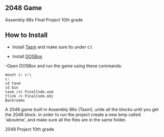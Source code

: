 ## 2048 Game

Assembly 86x FInal Project 10th grade

## How to Install

- Install [Tasm](https://shreyasjejurkar.com/2017/03/27/how-to-install-and-configure-tasm-on-windows-7810/) and make sure its under c:\

- Install [DOSBox](https://www.dosbox.com/download.php?main=1)

 -Open DOSBox and run the game using these commands:

 ```
 mount c: c:\
 c:
 cd tasm
 cd bin 
 tasm /zi FinalCode.asm
 tlink /v FinalCode.obj
 Backrooms
 
 ``` 


A 2048 game built in Assembly 86x (Tasm), unite all the blocks until you get the 2048 block.
in order to run the project create a new bmp called 'aboutme', and make sure all the files are in the same folder.

2048 Project 10th grade.



